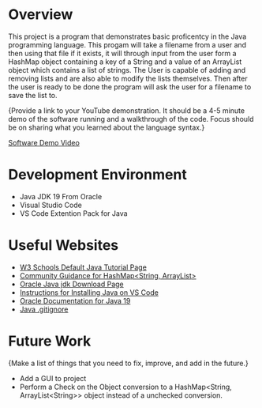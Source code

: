 # Overview

This project is a program that demonstrates basic proficentcy in the Java programming language. This progam will take a filename from a user and then using that file if it exists, it will through input from the user form a HashMap object containing a key of a String and a value of an ArrayList object which contains a list of strings. The User is capable of adding and removing lists and are also able to modify the lists themselves. Then after the user is ready to be done the program will ask the user for a filename to save the list to.

{Provide a link to your YouTube demonstration.  It should be a 4-5 minute demo of the software running and a walkthrough of the code.  Focus should be on sharing what you learned about the language syntax.}

[Software Demo Video](http://youtube.link.goes.here)

# Development Environment

* Java JDK 19 From Oracle
* Visual Studio Code
* VS Code Extention Pack for Java


# Useful Websites

* [W3 Schools Default Java Tutorial Page](https://www.w3schools.com/java/default.asp)
* [Community Guidance for HashMap<String, ArrayList<String>>](https://stackoverflow.com/questions/960807/hashmapkey-string-value-arraylist-returns-an-object-instead-of-arraylist)
* [Oracle Java jdk Download Page](https://www.oracle.com/java/technologies/downloads/#jdk19-windows)
* [Instructions for Installing Java on VS Code](https://code.visualstudio.com/docs/languages/java)
* [Oracle Documentation for Java 19](https://docs.oracle.com/en/java/javase/19/index.html)
* [Java .gitignore](https://gist.github.com/dedunumax/54e82214715e35439227)

# Future Work

{Make a list of things that you need to fix, improve, and add in the future.}
* Add a GUI to project
* Perform a Check on the Object conversion to a HashMap<String, ArrayList\<String>> object instead of a unchecked conversion.
